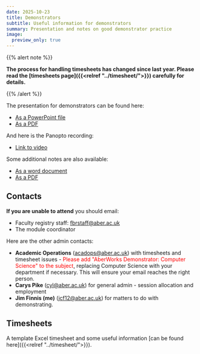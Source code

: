 ```yaml
---
date: 2025-10-23
title: Demonstrators
subtitle: Useful information for demonstrators
summary: Presentation and notes on good demonstrator practice
image:
  preview_only: true
---
```



{{% alert note %}}

**The process for handling timesheets has changed since last year.
Please read the [timesheets page]({{<relref "../timesheet/">}}) carefully
for details.**

{{% /alert %}}


The presentation for demonstrators can be found here:

* [As a PowerPoint file](/downloads/dem.pptx)
* [As a PDF](/downloads/dem.pdf)

And here is the Panopto recording:

* [Link to video](https://aberystwyth.cloud.panopto.eu/Panopto/Pages/Viewer.aspx?id=59559045-fe8e-470c-bc01-b1fd00c9cfb5)

Some additional notes are also available:

* [As a word document](/downloads/howto.docx)
* [As a PDF](/downloads/howto.pdf)

## Contacts

**If you are unable to attend** you should email:

* Faculty registry staff: [fbrstaff@aber.ac.uk](mailto:fbrstaff@aber.ac.uk)
* The module coordinator

Here are the other admin contacts:

* **Academic Operations** ([acadops@aber.ac.uk](mailto:acadops@aber.ac.uk)) with timesheets and timesheet issues - 
<font color="red">Please add "AberWorks Demonstrator: Computer Science" to the subject</font>, replacing
Computer Science with your department if necessary. This will ensure your email reaches the right person.
* **Carys Pike** ([cyl@aber.ac.uk](mailto:cyl@aber.ac.uk)) for general admin - session allocation and employment
* **Jim Finnis (me)** ([jcf12@aber.ac.uk](mailto:jcf12@aber.ac.uk)) for matters to do with demonstrating.

## Timesheets
A template Excel timesheet and some useful information
[can be found here]({{<relref "../timesheet/">}}).

